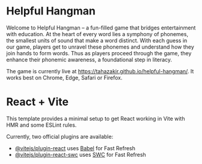 # Helpful Hangman

Welcome to Helpful Hangman – a fun-filled game that bridges entertainment with education. At the heart of every word lies a symphony of phonemes, the smallest units of sound that make a word distinct. With each guess in our game, players get to unravel these phonemes and understand how they join hands to form words. Thus as players proceed through the game, they enhance their phonemic awareness, a foundational step in literacy.

The game is currently live at https://tahazakir.github.io/helpful-hangman/. It works best on Chrome, Edge, Safari or Firefox.

# React + Vite

This template provides a minimal setup to get React working in Vite with HMR and some ESLint rules.

Currently, two official plugins are available:

- [@vitejs/plugin-react](https://github.com/vitejs/vite-plugin-react/blob/main/packages/plugin-react/README.md) uses [Babel](https://babeljs.io/) for Fast Refresh
- [@vitejs/plugin-react-swc](https://github.com/vitejs/vite-plugin-react-swc) uses [SWC](https://swc.rs/) for Fast Refresh
